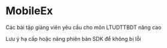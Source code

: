 # MobileEx
Các bài tập giảng viên yêu cầu cho môn LTUDTTBDT nâng cao 
 
Lưu ý hạ cấp hoặc nâng phiên bản SDK để không bị lỗi
